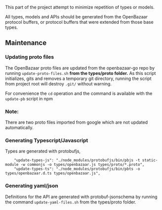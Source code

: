 

This part of the project attempt to minimize repetition of types or models.


All types, models and APIs should be generated from the OpenBazaar protocol buffers, or protocol buffers that were
extended from those base types.

## Maintenance

### Updating proto files
 The OpenBazaar proto files are updated from the openbazaar-go repo by running `update-proto-files.sh`
 **from the types/proto folder.**  As this script initializes, gits and removes a temporary git directory,
 running the script from project root will destroy `.git/` without warning.

 For convenience the `cd` operation and the command is available with the `update-pb` script in npm

 ### Note:
 There are two proto files imported from google which are not updated automatically.

### Generating Typescript/Javascript

Types are generated with protobufjs,

```
    "update-types-js": "./node_modules/protobufjs/bin/pbjs -t static-module -w commonjs -o types/openbazaar.js types/proto/*.proto",
    "update-types-ts": "./node_modules/protobufjs/bin/pbts -o types/openbazaar.d.ts types/openbazaar.js",
```

### Generating yaml/json

Definitions for the API are generated with protobuf-jsonschema by running the command `update-yaml-files.sh` from the
 types/proto folder.
